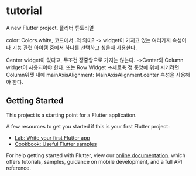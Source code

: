 # tutorial

A new Flutter project.
플러터 튜토리얼

color: Colors.white, 코드에서 .의 의미?
-> widget이 가지고 있는 여러가지 속성이나 기능 관련 아이템 중에서 하나를 선택하고 싶을때 사용한다.

Center widget이 있다고, 무조건 정중앙으로 가지는 않는다.
->Center와 Column widget이 사용되어야 한다. 또는 Row Widget
->세로축 정 중앙에 위치 시키려면 Column위젯 내에 mainAxisAlignment: MainAxisAlignment.center 속성을 사용해야 한다.
## Getting Started

This project is a starting point for a Flutter application.

A few resources to get you started if this is your first Flutter project:

- [Lab: Write your first Flutter app](https://flutter.dev/docs/get-started/codelab)
- [Cookbook: Useful Flutter samples](https://flutter.dev/docs/cookbook)

For help getting started with Flutter, view our
[online documentation](https://flutter.dev/docs), which offers tutorials,
samples, guidance on mobile development, and a full API reference.

